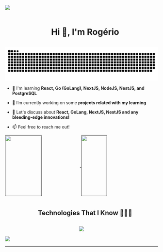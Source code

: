 
<!--horizontal divider(gradiant)-->
<img src="https://user-images.githubusercontent.com/73097560/115834477-dbab4500-a447-11eb-908a-139a6edaec5c.gif">

<!--h1 without bottom border-->
<div id="user-content-toc">
  <ul align="center">
    <summary><h1 style="display: inline-block">Hi 👋, I'm Rogério</h1></summary>
  </ul>
</div>


<!--- snake -->
<div align="center">
  <img  src="https://raw.githubusercontent.com/platane/snk/output/github-contribution-grid-snake-dark.svg"
       alt="snake" /></a>
</div>

<!--Intro start-->
- 🚀 I'm learning **React, Go (GoLang), NextJS, NodeJS, NestJS, and PostgreSQL**

- 🔭 I’m currently working on some **projects related with my learning**

- 💬 Let's discuss about **React, GoLang, NextJS, NestJS and any bleeding-edge innovations!**

- 📫 Feel free to reach me out!
<!--Intro end-->

<!--Stats-->
<a href="">
  <img width="49%" height=200 align="center" src="https://github-readme-stats.vercel.app/api?username=rogeriopiatek&theme=transparent" />
</a>
<a href="">
  <img width="41%" height=200 align="center" src="https://github-readme-stats.vercel.app/api/top-langs?username=rogeriopiatek&layout=compact&langs_count=8&card_width=320&theme=transparent" />
</a>

<!--h1 without bottom border-->
<div id="user-content-toc">
  <ul align="center">
    <summary><h2 style="display: inline-block">Technologies That I Know 👨🏻‍💻</h2></summary>
  </ul>
</div>
<!--tech stack icons-->
<p align="center">
  <a href="https://skillicons.dev">
    <img src="https://skillicons.dev/icons?i=linux,react,nextjs,tailwind,nodejs,ts,nestjs,git,github,html,css,js,express,postgres,postman&perline=15&theme=dark" />
  </a>
</p>

<!--horizontal divider(gradiant)-->
<img src="https://user-images.githubusercontent.com/73097560/115834477-dbab4500-a447-11eb-908a-139a6edaec5c.gif">

----------------------------------------------------------------------
